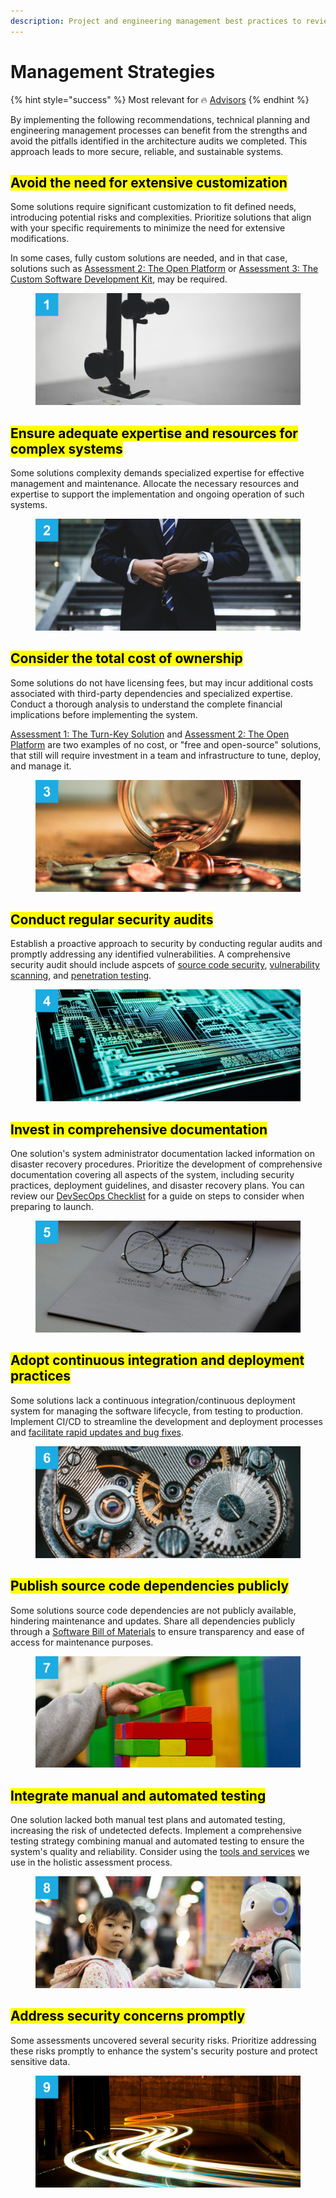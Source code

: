 ```yaml
---
description: Project and engineering management best practices to review and consider
---
```


# Management Strategies

{% hint style="success" %}
Most relevant for 🔥 [Advisors](../get-started.md#advising)
{% endhint %}

By implementing the following recommendations, technical planning and engineering management processes can benefit from the strengths and avoid the pitfalls identified in the architecture audits we completed. This approach leads to more secure, reliable, and sustainable systems.

## <mark style="background-color:yellow;">**Avoid the need for extensive customization**</mark>

Some solutions require significant customization to fit defined needs, introducing potential risks and complexities. Prioritize solutions that align with your specific requirements to minimize the need for extensive modifications.

In some cases, fully custom solutions are needed, and in that case, solutions such as [Assessment 2: The Open Platform](../partners/partner-assessments/the-open-platform.md) or [Assessment 3: The Custom Software Development Kit](../partners/partner-assessments/the-custom-software-development-kit.md), may be required.

<figure><img src="../.gitbook/assets/1.png" alt=""><figcaption></figcaption></figure>



## <mark style="background-color:yellow;">**Ensure adequate expertise and resources for complex systems**</mark>

Some solutions complexity demands specialized expertise for effective management and maintenance. Allocate the necessary resources and expertise to support the implementation and ongoing operation of such systems.

<figure><img src="../.gitbook/assets/2.png" alt=""><figcaption></figcaption></figure>



## <mark style="background-color:yellow;">**Consider the total cost of ownership**</mark>

Some solutions do not have licensing fees, but may incur additional costs associated with third-party dependencies and specialized expertise. Conduct a thorough analysis to understand the complete financial implications before implementing the system.

[Assessment 1: The Turn-Key Solution](../partners/partner-assessments/the-turn-key-solution.md) and [Assessment 2: The Open Platform](../partners/partner-assessments/the-open-platform.md) are two examples of no cost, or "free and open-source" solutions, that still will require investment in a team and infrastructure to tune, deploy, and manage it.

<figure><img src="../.gitbook/assets/3.png" alt=""><figcaption></figcaption></figure>



## <mark style="background-color:yellow;">**Conduct regular security audits**</mark>

Establish a proactive approach to security by conducting regular audits and promptly addressing any identified vulnerabilities. A comprehensive security audit should include aspcets of [source code security](../process/audit-components-steps-and-timeline/source-code-security.md), [vulnerability scanning](../process/audit-components-steps-and-timeline/vulnerability-scanning.md), and [penetration testing](../process/audit-components-steps-and-timeline/penetration-testing/).

<figure><img src="../.gitbook/assets/4.png" alt=""><figcaption></figcaption></figure>



## <mark style="background-color:yellow;">**Invest in comprehensive documentation**</mark>

One solution's system administrator documentation lacked information on disaster recovery procedures. Prioritize the development of comprehensive documentation covering all aspects of the system, including security practices, deployment guidelines, and disaster recovery plans. You can review our [DevSecOps Checklist](development-and-secure-operations/) for a guide on steps to consider when preparing to launch.

<figure><img src="../.gitbook/assets/5.png" alt=""><figcaption></figcaption></figure>



## <mark style="background-color:yellow;">**Adopt continuous integration and deployment practices**</mark>

Some solutions lack a continuous integration/continuous deployment system for managing the software lifecycle, from testing to production. Implement CI/CD to streamline the development and deployment processes and [facilitate rapid updates and bug fixes](../partners/understanding-identity-and-privacy.md).

<figure><img src="../.gitbook/assets/6.png" alt=""><figcaption></figcaption></figure>



## <mark style="background-color:yellow;">**Publish source code dependencies publicly**</mark>

Some solutions source code dependencies are not publicly available, hindering maintenance and updates. Share all dependencies publicly through a [Software Bill of Materials](../process/software-bill-of-materials.md) to ensure transparency and ease of access for maintenance purposes.

<figure><img src="../.gitbook/assets/7.png" alt=""><figcaption></figcaption></figure>



## <mark style="background-color:yellow;">**Integrate manual and automated testing**</mark>

One solution lacked both manual test plans and automated testing, increasing the risk of undetected defects. Implement a comprehensive testing strategy combining manual and automated testing to ensure the system's quality and reliability. Consider using the [tools and services](../resource-links-and-tools/) we use in the holistic assessment process.

<figure><img src="../.gitbook/assets/8.png" alt=""><figcaption></figcaption></figure>



## <mark style="background-color:yellow;">**Address security concerns promptly**</mark>

Some assessments uncovered several security risks. Prioritize addressing these risks promptly to enhance the system's security posture and protect sensitive data.

<figure><img src="../.gitbook/assets/9.png" alt=""><figcaption></figcaption></figure>



